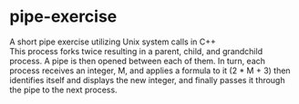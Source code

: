 # pipe-exercise
A short pipe exercise utilizing Unix system calls in C++ \
This process forks twice resulting in a parent, child, and grandchild process. A pipe is then opened between each of them. In turn, each process receives an integer, M, and applies a formula to it (2 \* M + 3) then identifies itself and displays the new integer, and finally passes it through the pipe to the next process. 
